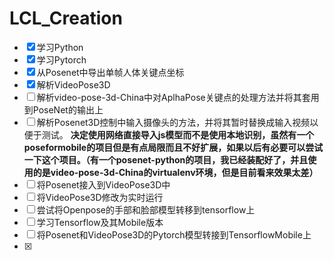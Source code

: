 # LCL_Creation

- [x] 学习Python
- [x] 学习Pytorch
- [x] 从Posenet中导出单帧人体关键点坐标
- [x] 解析VideoPose3D
- [ ] 解析video-pose-3d-China中对AplhaPose关键点的处理方法并将其套用到PoseNet的输出上
- [ ] 解析Posenet3D控制中输入摄像头的方法，并将其暂时替换成输入视频以便于测试。
**决定使用网络直接导入js模型而不是使用本地识别，虽然有一个poseformobile的项目但是有点局限而且不好扩展，如果以后有必要可以尝试一下这个项目。（有一个posenet-python的项目，我已经装配好了，并且使用的是video-pose-3d-China的virtualenv环境，但是目前看来效果太差）**
- [ ] 将Posenet接入到VideoPose3D中
- [ ] 将VideoPose3D修改为实时运行
- [ ] 尝试将Openpose的手部和脸部模型转移到tensorflow上
- [ ] 学习Tensorflow及其Mobile版本
- [ ] 将Posenet和VideoPose3D的Pytorch模型转接到TensorflowMobile上
- [x] 
